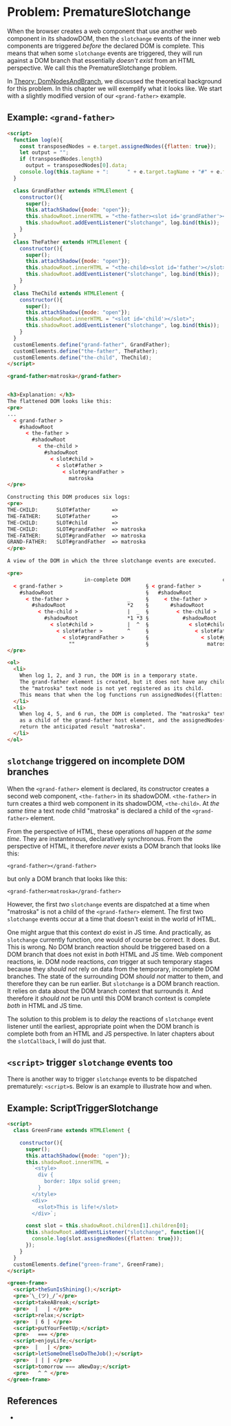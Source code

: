 # Problem: PrematureSlotchange

When the browser creates a web component that use another web component in its shadowDOM, 
then the `slotchange` events of the inner web components are triggered *before* the declared DOM
is complete. This means that when some `slotchange` events are triggered, they will run against a
DOM branch that essentially *doesn't exist* from an HTML perspective. We call this the 
PrematureSlotchange problem.

In [Theory: DomNodesAndBranch](7_Theory_DomNodesAndBranch), we discussed the theoretical background
for this problem. In this chapter we will exemplify what it looks like. We start with a slightly
modified version of our `<grand-father>` example.

## Example: `<grand-father>`


```html
<script>
  function log(e){
    const transposedNodes = e.target.assignedNodes({flatten: true});
    let output = "";
    if (transposedNodes.length)
      output = transposedNodes[0].data;
    console.log(this.tagName + ":      " + e.target.tagName + "#" + e.target.id, "      => " + output);
  }

  class GrandFather extends HTMLElement {
    constructor(){
      super();
      this.attachShadow({mode: "open"});
      this.shadowRoot.innerHTML = "<the-father><slot id='grandFather'></slot></the-father>";
      this.shadowRoot.addEventListener("slotchange", log.bind(this));
    }
  }
  class TheFather extends HTMLElement {
    constructor(){
      super();
      this.attachShadow({mode: "open"});
      this.shadowRoot.innerHTML = "<the-child><slot id='father'></slot></the-child>";
      this.shadowRoot.addEventListener("slotchange", log.bind(this));
    }
  }
  class TheChild extends HTMLElement {
    constructor(){
      super();
      this.attachShadow({mode: "open"});
      this.shadowRoot.innerHTML = "<slot id='child'></slot>";
      this.shadowRoot.addEventListener("slotchange", log.bind(this));
    }
  }
  customElements.define("grand-father", GrandFather);
  customElements.define("the-father", TheFather);
  customElements.define("the-child", TheChild);
</script>

<grand-father>matroska</grand-father>


<h3>Explanation: </h3>
The flattened DOM looks like this:
<pre>
...
  < grand-father >
    #shadowRoot
      < the-father >
        #shadowRoot
          < the-child >
            #shadowRoot
              < slot#child >
                < slot#father >
                  < slot#grandFather >
                    matroska
</pre>

Constructing this DOM produces six logs:
<pre>
THE-CHILD:      SLOT#father       => 
THE-FATHER:     SLOT#father       => 
THE-CHILD:      SLOT#child        => 
THE-CHILD:      SLOT#grandFather  => matroska
THE-FATHER:     SLOT#grandFather  => matroska
GRAND-FATHER:   SLOT#grandFather  => matroska
</pre>

A view of the DOM in which the three slotchange events are executed.

<pre>
                         in-complete DOM                              completed DOM
  < grand-father >                           § < grand-father >                     _
    #shadowRoot                              §   #shadowRoot                         *6
      < the-father >                   _     §     < the-father >                   |
        #shadowRoot                    *2    §       #shadowRoot                     *5
          < the-child >                |  _  §         < the-child >                |
            #shadowRoot                *1 *3 §           #shadowRoot                 *4
              < slot#child >           |  ^  §             < slot#child >           |
                < slot#father >        ^     §               < slot#father >        |
                  < slot#grandFather >       §                 < slot#grandFather > ^
                    ""                       §                   matroska          
</pre>

<ol>
  <li>
    When log 1, 2, and 3 run, the DOM is in a temporary state. 
    The grand-father element is created, but it does not have any child nodes yet: 
    the "matroska" text node is not yet registered as its child.
    This means that when the log functions run assignedNodes({flatten: true}), it is empty.
  </li>
  <li>
    When log 4, 5, and 6 run, the DOM is completed. The "matroska" text node is now registered
    as a child of the grand-father host element, and the assignedNodes({flatten: true})
    return the anticipated result "matroska".
  </li>
</ol>
```

## `slotchange` triggered on incomplete DOM branches

When the `<grand-father>` element is declared, its constructor creates a second web component, 
`<the-father>` in its shadowDOM. `<the-father>` in turn creates a third web component in its shadowDOM,
`<the-child>`. At *the same time* a text node child "matroska" is declared a child of the 
`<grand-father>` element.

From the perspective of HTML, these operations *all* happen *at the same time*. They are
instantenous, declaratively synchronous. From the perspective of HTML, it therefore *never* exists 
a DOM branch that looks like this: 
```
<grand-father></grand-father>
```
but only a DOM branch that looks like this:
```
<grand-father>matroska</grand-father>
```
However, the first *two* `slotchange` events are dispatched at a time when "matroska" is not a child 
of the `<grand-father>` element. The first two `slotchange` events occur at a time that doesn't exist
in the world of HTML. 

One might argue that this context *do* exist in JS time. And practically, as `slotchange` currently
function, one would of course be correct. It does. 
But. This is wrong. No DOM branch reaction should be triggered based on a DOM branch that does not
exist in *both* HTML and JS time. Web component reactions, ie. DOM node reactions, *can* trigger at 
such temporary stages because they *should not* rely on data from the temporary, incomplete DOM 
branches. The state of the surrounding DOM *should not* matter to them, and therefore they can be run
earlier. But `slotchange` is a DOM branch reaction. It relies on data about the DOM branch context
that surrounds it. And therefore it *should not* be run until this DOM branch context is complete
*both* in HTML and JS time.

The solution to this problem is to *delay* the reactions of `slotchange` event listener until the 
earliest, appropriate point when the DOM branch is complete both from an HTML and JS perspective.
In later chapters about the `slotCallback`, I will do just that.

## `<script>` trigger `slotchange` events too

There is another way to trigger `slotchange` events to be dispatched prematurely: `<script>`s.
Below is an example to illustrate how and when.

## Example: ScriptTriggerSlotchange

```html
<script>
  class GreenFrame extends HTMLElement {

    constructor(){
      super();
      this.attachShadow({mode: "open"});
      this.shadowRoot.innerHTML =
        `<style>
          div {
            border: 10px solid green;
          }
        </style>
        <div>
          <slot>This is life!</slot>
        </div>`;

      const slot = this.shadowRoot.children[1].children[0];
      this.shadowRoot.addEventListener("slotchange", function(){
        console.log(slot.assignedNodes({flatten: true}));
      });
    }
  }
  customElements.define("green-frame", GreenFrame);
</script>

<green-frame>
  <script>theSunIsShining();</script>
  <pre>¯\_(ツ)_/¯</pre>
  <script>takeABreak;</script>
  <pre>  |   | </pre>
  <script>relax;</script>
  <pre>  | 6 | </pre>
  <script>putYourFeetUp;</script>
  <pre>   === </pre>
  <script>enjoyLife;</script>
  <pre>  |   | </pre>
  <script>letSomeOneElseDoTheJob();</script>
  <pre>  | | | </pre>
  <script>tomorrow === aNewDay;</script>
  <pre>   ^ ^ </pre>
</green-frame>
```

## References

 * 